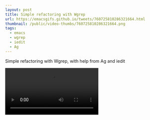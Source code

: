 ```yaml
---
layout: post
title: Simple refactoring with Wgrep
url: https://emacsgifs.github.io/tweets/760725810286321664.html
thumbnail: /public/video-thumbs/760725810286321664.png
tags:
  - emacs
  - wgrep
  - iedit
  - Ag
---
```


Simple refactoring with Wgrep, with help from Ag and iedit

<video controls autoplay>
  <source src="/public/videos/760725810286321664.mp4" type="video/mp4">
    Sorry your browser does not support the video tag, maybe time to upgrade?
</video>
